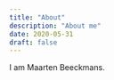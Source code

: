 ```yaml
---
title: "About"
description: "About me"
date: 2020-05-31
draft: false
---
```


I am Maarten Beeckmans.
